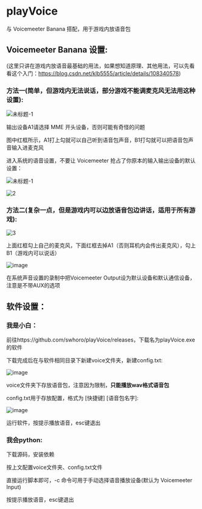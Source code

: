 # playVoice

与 Voicemeeter Banana 搭配，用于游戏内放语音包

## Voicemeeter Banana 设置:

(这里只讲在游戏内放语音最基础的用法，如果想知道原理、其他用法，可以先看看这个入门：https://blog.csdn.net/klb5555/article/details/108340578)

### 方法一(简单，但游戏内无法说话，部分游戏不能调麦克风无法用这种设置):

![未标题-1](https://user-images.githubusercontent.com/34229589/188122150-b7d7fe8d-06d7-4ef3-89c2-48d1d038b067.png)

输出设备A1请选择 MME 开头设备，否则可能有奇怪的问题

图中红框所示，A1打上勾就可以自己听到语音包声音，B1打勾就可以把语音包声音输入进麦克风

进入系统的语音设置，不要让 Voicemeeter 抢占了你原本的输入输出设备的默认设置：

![未标题-1](https://user-images.githubusercontent.com/34229589/188123028-ff9ed6d7-fb39-4f25-958e-834aa61cb267.png)

![2](https://user-images.githubusercontent.com/34229589/188123205-2eb03621-a517-4617-aed0-89539458dcbf.png)

### 方法二(复杂一点，但是游戏内可以边放语音包边讲话，适用于所有游戏):

![3](https://user-images.githubusercontent.com/34229589/188124125-4bb43b96-06bd-4d48-8229-aff8ace37e95.png)

上面红框勾上自己的麦克风，下面红框去掉A1（否则耳机内会传出麦克风），勾上B1（游戏内可以说话）

![image](https://user-images.githubusercontent.com/34229589/188124296-ef85b9dc-4716-4200-a791-5329e18f3508.png)

在系统声音设置的录制中把Voicemeeter Output设为默认设备和默认通信设备，注意是不带AUX的选项

## 软件设置：

### 我是小白：

前往https://github.com/swhoro/playVoice/releases，下载名为playVoice.exe的软件

下载完成后在与软件相同目录下新建voice文件夹，新建config.txt:

![image](https://user-images.githubusercontent.com/34229589/188124999-3eb72dfa-6bd8-4cc8-a9a0-e23ee93f1262.png)

voice文件夹下存放语音包，注意因为限制，**只能播放wav格式语音包**

config.txt用于存放配置，格式为 [快捷键] [语音包名字]:

![image](https://user-images.githubusercontent.com/34229589/188125401-b85bea8b-0700-4f0e-aaf5-cc8a149fc7a0.png)

运行软件，按提示播放语音，esc键退出

### 我会python:

下载源码，安装依赖

按上文配置voice文件夹、config.txt文件

直接运行脚本即可，-c 命令可用于手动选择语音播放设备(默认为 Voicemeeter Input)

按提示播放语音，esc键退出
